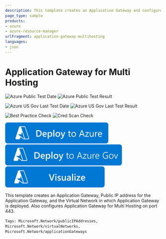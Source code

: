 ```yaml
---
description: This template creates an Application Gateway and configures it for Multi Hosting on port 443.
page_type: sample
products:
- azure
- azure-resource-manager
urlFragment: application-gateway-multihosting
languages:
- json
---
```

# Application Gateway for Multi Hosting

![Azure Public Test Date](https://azurequickstartsservice.blob.core.windows.net/badges/quickstarts/microsoft.network/application-gateway-multihosting/PublicLastTestDate.svg)
![Azure Public Test Result](https://azurequickstartsservice.blob.core.windows.net/badges/quickstarts/microsoft.network/application-gateway-multihosting/PublicDeployment.svg)

![Azure US Gov Last Test Date](https://azurequickstartsservice.blob.core.windows.net/badges/quickstarts/microsoft.network/application-gateway-multihosting/FairfaxLastTestDate.svg)
![Azure US Gov Last Test Result](https://azurequickstartsservice.blob.core.windows.net/badges/quickstarts/microsoft.network/application-gateway-multihosting/FairfaxDeployment.svg)

![Best Practice Check](https://azurequickstartsservice.blob.core.windows.net/badges/quickstarts/microsoft.network/application-gateway-multihosting/BestPracticeResult.svg)
![Cred Scan Check](https://azurequickstartsservice.blob.core.windows.net/badges/quickstarts/microsoft.network/application-gateway-multihosting/CredScanResult.svg)

[![Deploy to Azure](https://raw.githubusercontent.com/Azure/azure-quickstart-templates/master/1-CONTRIBUTION-GUIDE/images/deploytoazure.svg?sanitize=true)](https://portal.azure.com/#create/Microsoft.Template/uri/https%3A%2F%2Fraw.githubusercontent.com%2FAzure%2Fazure-quickstart-templates%2Fmaster%2Fquickstarts%2Fmicrosoft.network%2Fapplication-gateway-multihosting%2Fazuredeploy.json)
[![Deploy To Azure US Gov](https://raw.githubusercontent.com/Azure/azure-quickstart-templates/master/1-CONTRIBUTION-GUIDE/images/deploytoazuregov.svg?sanitize=true)](https://portal.azure.us/#create/Microsoft.Template/uri/https%3A%2F%2Fraw.githubusercontent.com%2FAzure%2Fazure-quickstart-templates%2Fmaster%2Fquickstarts%2Fmicrosoft.network%2Fapplication-gateway-multihosting%2Fazuredeploy.json)
[![Visualize](https://raw.githubusercontent.com/Azure/azure-quickstart-templates/master/1-CONTRIBUTION-GUIDE/images/visualizebutton.svg?sanitize=true)](http://armviz.io/#/?load=https%3A%2F%2Fraw.githubusercontent.com%2FAzure%2Fazure-quickstart-templates%2Fmaster%2Fquickstarts%2Fmicrosoft.network%2Fapplication-gateway-multihosting%2Fazuredeploy.json)

This template creates an Application Gateway, Public IP address for the Application Gateway, and the Virtual Network in which Application Gateway is deployed. Also configures Application Gateway for Multi Hosting on port 443.

`Tags: Microsoft.Network/publicIPAddresses, Microsoft.Network/virtualNetworks, Microsoft.Network/applicationGateways`

